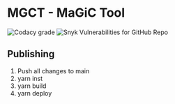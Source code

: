 # MGCT - MaGiC Tool

![Codacy grade](https://img.shields.io/codacy/grade/d5c10d44cd184248947aa0e615414f94)
![Snyk Vulnerabilities for GitHub Repo](https://img.shields.io/snyk/vulnerabilities/github/FED-tools/cli-magic)

## Publishing

1.  Push all changes to main
2.  yarn inst
3.  yarn build
4.  yarn deploy
